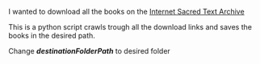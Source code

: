 I wanted to download all the books on the [Internet Sacred Text Archive](https://www.sacred-texts.com/download.htm)

This is a python script crawls trough all the download links and saves the books in the desired path.

Change ***destinationFolderPath*** to desired folder
